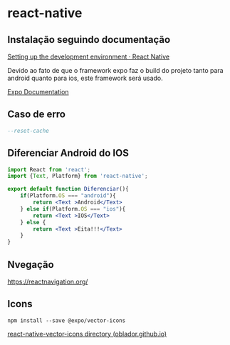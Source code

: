 # react-native

## Instalação seguindo documentação 

[Setting up the development environment · React Native](https://reactnative.dev/docs/environment-setup?guide=quickstart&platform=ios&os=macos)

Devido ao fato de que o framework expo faz o build do projeto tanto para android quanto para ios, este framework será usado.

[Expo Documentation](https://docs.expo.dev/)



## Caso de erro 

```sql
--reset-cache
```





## Diferenciar Android do IOS

```jsx
import React from 'react';
import {Text, Platform} from 'react-native';

export default function Diferenciar(){
    if(Platform.OS === "android"){
        return <Text >Android</Text>
    } else if(Platform.OS === "ios"){
        return <Text >IOS</Text>
	} else {
      	return <Text >Eita!!!</Text>  
    }
}
```



## 

## Nvegação 

https://reactnavigation.org/



## Icons  

```
npm install --save @expo/vector-icons
```

[react-native-vector-icons directory (oblador.github.io)](https://oblador.github.io/react-native-vector-icons/)
